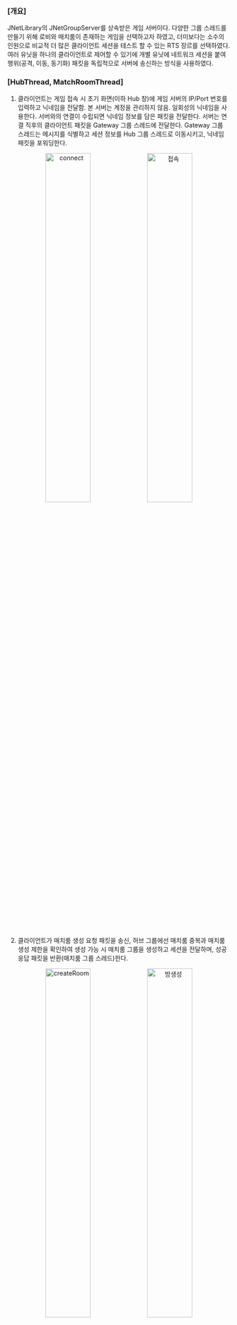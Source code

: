 ### \[개요\]
JNetLibrary의 JNetGroupServer를 상속받은 게임 서버이다. 다양한 그룹 스레드를 만들기 위해 로비와 매치룸이 존재하는 게임을 선택하고자 하였고, 더미보다는 소수의 인원으로 비교적 더 많은 클라이언트 세션을 테스트 할 수 있는 RTS 장르를 선택하였다. 여러 유닛을 하나의 클라이언트로 제어할 수 있기에 개별 유닛에 네트워크 세션을 붙여 행위(공격, 이동, 동기화) 패킷을 독립적으로 서버에 송신하는 방식을 사용하였다.

### \[HubThread, MatchRoomThread\]

1. 클라이언트는 게임 접속 시 초기 화면(이하 Hub 창)에 게임 서버의 IP/Port 번호를 입력하고 닉네임을 전달함. 본 서버는 계정을 관리하지 않음. 일회성의 닉네임을 사용한다.
서버와의 연결이 수립되면 닉네임 정보를 담은 패킷을 전달한다. 서버는 연결 직후의 클라이언트 패킷을 Gateway 그룹 스레드에 전달한다.
Gateway 그룹 스레드는 메시지를 식별하고 세션 정보를 Hub 그룹 스레드로 이동시키고, 닉네임 패킷을 포워딩한다.

<p align="center">
  <img src="https://github.com/user-attachments/assets/089dc6c0-fb03-42b0-a484-c2ab4a1a29b2" alt="connect" width="45%">
  <img src="https://github.com/user-attachments/assets/6cb9eca4-d859-47e5-9027-c1b205062065" alt="접속" width="45%">
</p>


2. 클라이언트가 매치룸 생성 요청 패킷을 송신, 허브 그룹에선 매치룸 중복과 매치룸 생성 제한을 확인하여 생성 가능 시 매치룸 그룹을 생성하고 세션을 전달하며, 성공 응답 패킷을 반환(매치룸 그룹 스레드)한다.

<p align="center">
  <img src="https://github.com/user-attachments/assets/e9615fc6-fcf4-4402-95b1-7775f960e213" alt="createRoom" width="45%">
  <img src="https://github.com/user-attachments/assets/e15c604f-6273-493d-94ad-aa87aa06aed2" alt="방생성" width="45%">
</p>


3. 초기 화면에서 'Join a Match'를 클릭하면 로비로 이동하게 되고 기존에 생성된 매치룸 리스트를 확인할 수 있다. 접속하고자 하는 매치룸을 클릭하면 입장 패킷을 서버에 송신한다.
서버의 허브 그룹은 매칭룸 ID를 통한 유효성 확인을 하며, 매치룸 인원을 확인하여 입장이 가능하다면 세션 정보를 전달하면서 동시에 입장 성공 패킷으로 응답한다.

<img src="https://github.com/user-attachments/assets/8b4dced4-b1ca-4d8e-a1fa-5ef5af926cda" alt="join1" width="30%">


4. 매치룸 내 호스트를 제외한 인원이 'READY' 상태이고, 호스트가 'Start' 버튼 클릭 시 게임 시작 요청 패킷을 서버에 전송한다.
   매치룸 그룹에서 게임 시작이 가능하다는 판단 하에 '배틀 필드' 그룹 스레드를 생성하고, 플레이어 세션 정보를 전달 및 응답 패킷을 전송한다.

<p align="center">
  <img src="https://github.com/user-attachments/assets/eeb76746-ec3b-492c-9fbb-9db52cb4ac68" alt="join2" width="45%">
  <img src="https://github.com/user-attachments/assets/5c76affc-1213-463a-a314-ce6ee1660fec" alt="방입장" width="45%">
</p>

### \[BattleThread\]

게임은 유닛들의 선택을 하고, 선택된 유닛들을 배틀 필드의 전장에서 싸워 적군의 구형 상징물을 파괴하는 것을 승리로 하는 게임이다.
건설 시스템은 없지만, RTS 류의 다중 유닛을 제어할 수 있도록 한 이유는 각 유닛 생성 시 서버와의 접속을 수행하여 세션을 만들고, 최대 4인용 게임이지만 그 배가 되는 세션을 만들어 부하를 조금이라도 더 주며 서버를 테스트하기 위함이 있다.
따라서 유닛 생성 시 서버와의 연결이 수립되며, 연결 후 유닛 생성 메시지를 송신한다. 유닛 생성 메시지는 배틀 필드 고유의 ID와 함께 전달되어 Gateway 그룹은 이를 통해 배틀 그룹을 식별하여 해당 그룹으로 메시지를 포워딩 할 수 있다.

### \[JPS PathFinding 라이브러리 적용\]

* FathFinding Library: https://github.com/JINs-software/PathFinderLibrary

길찾기 알고리즘은 유니티의 NavMeshAgent를 활용하고 있지만, 다른 Nav 오브젝트들에 막혀 목적지 또는 추적 대상 타겟에게 이동하지 못하고 제자리 걸음을 하는 경우, 일정 시간 또는 횟수가 지나면 서버에 JPS 길찾기 요청을 송신한다. 서버는 이 요청을 받아 JPS 알고리즘 연산을 수행하는 쓰레드(쓰레드 풀링으로 관리)를 깨워 요청의 작업을 수행하도록 한다. 작업의 결과는 우회 경로의 일부 좌표들이며, 클라이언트는 이 유닛을 바탕으로 제자리 걸음을 하던 유닛이 이동하도록 한다.

(디버그 모드로 더미 유닛들을 생성하여 타겟까지 이동 경로를 막도록 함)
![JPS1](https://github.com/user-attachments/assets/fba07247-c5e6-40cc-8db5-4fadd13d04f8)
(기즈모를 통해 플레이어 유닛의 추적 범위와 공격 거리를 확인할 수 있다. 노란색 원이 추적 범위이고, 빨간색 원이 공격 거리이다.)
![JPS2](https://github.com/user-attachments/assets/4d23fafe-100c-4284-8f56-12ed88c08f10)

